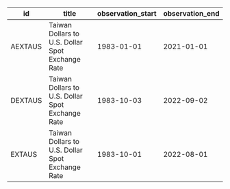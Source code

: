| id      | title                                            | observation_start   | observation_end   |
|---------|--------------------------------------------------|---------------------|-------------------|
| AEXTAUS | Taiwan Dollars to U.S. Dollar Spot Exchange Rate | 1983-01-01          | 2021-01-01        |
| DEXTAUS | Taiwan Dollars to U.S. Dollar Spot Exchange Rate | 1983-10-03          | 2022-09-02        |
| EXTAUS  | Taiwan Dollars to U.S. Dollar Spot Exchange Rate | 1983-10-01          | 2022-08-01        |